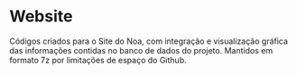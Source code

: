 # Website
Códigos criados para o Site do Noa, com integração e visualização gráfica das informações contidas no banco de dados do projeto. Mantidos em formato 7z por limitações de espaço do Github.

